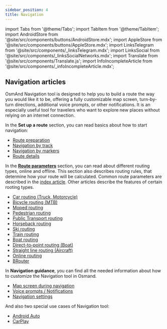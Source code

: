```yaml
---
sidebar_position: 4
title: Navigation
---
```


import Tabs from '@theme/Tabs';
import TabItem from '@theme/TabItem';
import AndroidStore from '@site/src/components/buttons/AndroidStore.mdx';
import AppleStore from '@site/src/components/buttons/AppleStore.mdx';
import LinksTelegram from '@site/src/components/_linksTelegram.mdx';
import LinksSocial from '@site/src/components/_linksSocialNetworks.mdx';
import Translate from '@site/src/components/Translate.js';
import InfoIncompleteArticle from '@site/src/components/_infoIncompleteArticle.mdx';


## Navigation articles

OsmAnd Navigation tool is designed to help you to build a route the way you would like it to be, offering a fully customizable map screen, turn-by-turn directions, additional voice prompts, or other notifications. It is an especially useful tool for travelers who want to explore new places without relying on an internet connection.

In the **Set up a route** section, you can read basics about how to start navigation:

- [Route preparation](./setup/route-navigation.md)
- [Navigation by track](./setup/gpx-navigation.md)
- [Navigation by markers](./setup/markers-navigation.md)
- [Route details](./setup/route-details.md)

In the **[Route parameters](./routing/routing-types.md)** section, you can read about different routing types, online and offline. This section also describes routing rules, that determine how your route will be calculated. Common route parameters are described in the [index article](./routing/routing-types.md). Other articles describe the features of certain rooting types.
- [Car routing (Truck, Motorcycle)](./routing/car-based-routing.md)
- [Bicycle routing (MTB)](./routing/bicycle-based-routing.md)
- [Moped routing](./routing/moped-routing.md)
- [Pedestrian routing](./routing/pedestrian-routing.md)
- [Public Transport routing](./routing/public-transport-navigation.md)
- [Horseback routing](./routing/horse-routing.md)
- [Ski routing](./routing/ski-routing.md)
- [Train routing](./routing/train-routing.md)
- [Boat routing](./routing/boat-navigation.md)
- [Direct-to-point routing (Boat)](./routing/direct-to-point-routing.md)
- [Straight line routing (Aircraft)](./routing/straight-line-routing.md)
- [Online routing](./routing/online-routing.md)
- [BRouter](./routing/brouter.md)

In **Navigation guidance**, you can find all the needed information about how to customize the Navigation tool in Osmand.

- [Map screen during navigation](./guidance/map-during-navigation.md)
- [Voice prompts / Notifications](./guidance/voice-navigation.md)
- [Navigation settings](./guidance/navigation-settings.md)

And also two special use cases of Navigation tool:

- [Android Auto](./auto-car.md)
- [CarPlay](./car-play.md)
